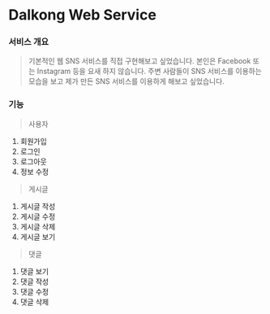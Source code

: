 # Dalkong Web Service

### 서비스 개요

> 기본적인 웹 SNS 서비스를 직접 구현해보고 싶었습니다.
> 본인은 Facebook 또는 Instagram 등을 요새 하지 않습니다.
> 주변 사람들이 SNS 서비스를 이용하는 모습을 보고
> 제가 만든 SNS 서비스를 이용하게 해보고 싶었습니다.

### 기능

> 사용자

1. 회원가입
2. 로그인
3. 로그아웃
4. 정보 수정

> 게시글

1. 게시글 작성
2. 게시글 수정
3. 게시글 삭제
4. 게시글 보기

> 댓글

1. 댓글 보기
2. 댓글 작성
3. 댓글 수정
4. 댓글 삭제
